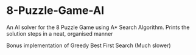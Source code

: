 # 8-Puzzle-Game-AI

An AI solver for the 8 Puzzle Game using A* Search Algorithm.
Prints the solution steps in a neat, organised manner

Bonus implementation of Greedy Best First Search (Much slower)
